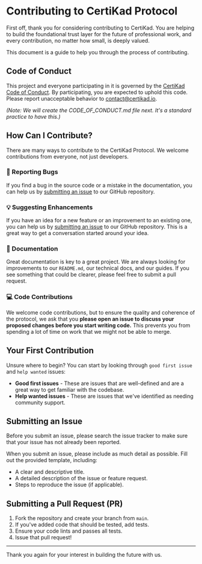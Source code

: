 # Contributing to CertiKad Protocol

First off, thank you for considering contributing to CertiKad. You are helping to build the foundational trust layer for the future of professional work, and every contribution, no matter how small, is deeply valued.

This document is a guide to help you through the process of contributing.

## Code of Conduct

This project and everyone participating in it is governed by the [CertiKad Code of Conduct](CODE_OF_CONDUCT.md). By participating, you are expected to uphold this code. Please report unacceptable behavior to [contact@certikad.io](mailto:contact@certikad.io).

*(Note: We will create the CODE_OF_CONDUCT.md file next. It's a standard practice to have this.)*

## How Can I Contribute?

There are many ways to contribute to the CertiKad Protocol. We welcome contributions from everyone, not just developers.

### 🐛 Reporting Bugs

If you find a bug in the source code or a mistake in the documentation, you can help us by [submitting an issue](#submitting-an-issue) to our GitHub repository.

### 💡 Suggesting Enhancements

If you have an idea for a new feature or an improvement to an existing one, you can help us by [submitting an issue](#submitting-an-issue) to our GitHub repository. This is a great way to get a conversation started around your idea.

### 📝 Documentation

Great documentation is key to a great project. We are always looking for improvements to our `README.md`, our technical docs, and our guides. If you see something that could be clearer, please feel free to submit a pull request.

### 💻 Code Contributions

We welcome code contributions, but to ensure the quality and coherence of the protocol, we ask that you **please open an issue to discuss your proposed changes before you start writing code.** This prevents you from spending a lot of time on work that we might not be able to merge.

## Your First Contribution

Unsure where to begin? You can start by looking through `good first issue` and `help wanted` issues:

*   **Good first issues** - These are issues that are well-defined and are a great way to get familiar with the codebase.
*   **Help wanted issues** - These are issues that we've identified as needing community support.

## Submitting an Issue

Before you submit an issue, please search the issue tracker to make sure that your issue has not already been reported.

When you submit an issue, please include as much detail as possible. Fill out the provided template, including:
*   A clear and descriptive title.
*   A detailed description of the issue or feature request.
*   Steps to reproduce the issue (if applicable).

## Submitting a Pull Request (PR)

1.  Fork the repository and create your branch from `main`.
2.  If you've added code that should be tested, add tests.
3.  Ensure your code lints and passes all tests.
4.  Issue that pull request!

---

Thank you again for your interest in building the future with us.
